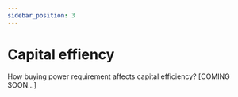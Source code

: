 ```yaml
---
sidebar_position: 3
---
```


# Capital effiency
How buying power requirement affects capital efficiency? [COMING SOON...]

